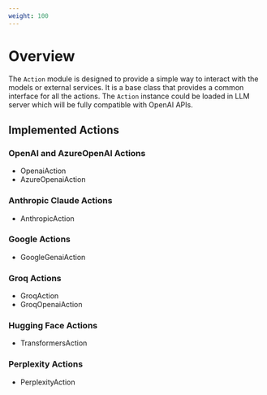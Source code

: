 ```yaml
---
weight: 100
---
```


# Overview

The `Action` module is designed to provide a simple way to interact with the models or external services.
It is a base class that provides a common interface for all the actions.
The `Action` instance could be loaded in LLM server which will be fully compatible with OpenAI APIs.

## Implemented Actions

### OpenAI and AzureOpenAI Actions

- OpenaiAction
- AzureOpenaiAction

### Anthropic Claude Actions

- AnthropicAction

### Google Actions

- GoogleGenaiAction

### Groq Actions

- GroqAction
- GroqOpenaiAction

### Hugging Face Actions

- TransformersAction

### Perplexity Actions

- PerplexityAction
